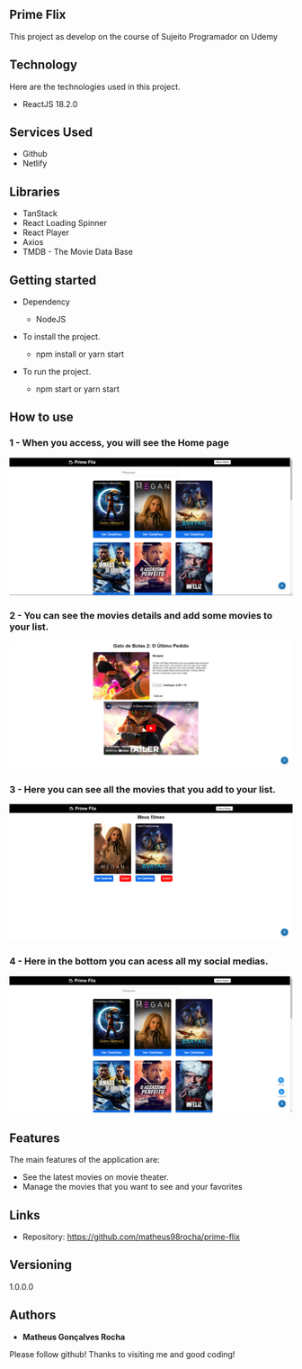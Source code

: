 ## Prime Flix
This project as develop on the course of Sujeito Programador on Udemy


## Technology 

Here are the technologies used in this project.

* ReactJS  18.2.0

## Services Used

* Github
* Netlify

## Libraries

* TanStack
* React Loading Spinner
* React Player
* Axios
* TMDB - The Movie Data Base


## Getting started

* Dependency
  - NodeJS  
  
* To install the project.
  - npm install or yarn start
  
* To run the project.
  - npm start or yarn start

## How to use

### 1 - When you access, you will see the Home page

![Homepage image](https://github.com/matheus98rocha/prime-flix/blob/master/public/readme/home.png)

### 2 - You can see the movies details and add some movies to your list.

![Movie Details](https://github.com/matheus98rocha/prime-flix/blob/master/public/readme/movieDetails.png)

### 3 - Here you can see all the movies that you add to your list.

![My Movies](https://github.com/matheus98rocha/prime-flix/blob/master/public/readme/myMovies.png)

### 4 - Here in the bottom you can acess all my social medias.

![My Movies](https://github.com/matheus98rocha/prime-flix/blob/master/public/readme/profileMenu.png)


## Features

The main features of the application are:
 - See the latest movies on movie theater.
 - Manage the movies that you want to see and your favorites


## Links
  - Repository: https://github.com/matheus98rocha/prime-flix

  ## Versioning

  1.0.0.0


  ## Authors

  * **Matheus Gonçalves Rocha** 

  Please follow github!
  Thanks to visiting me and good coding!
